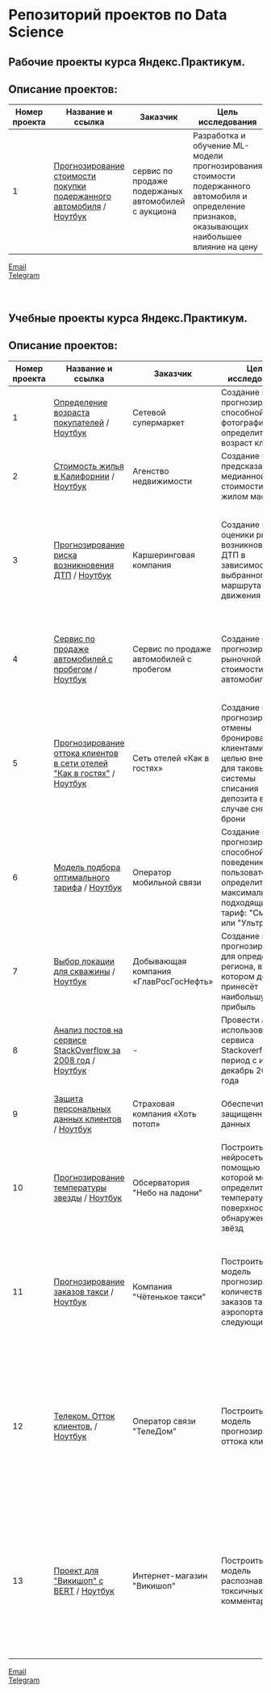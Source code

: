 # Репозиторий проектов по Data Science

## Рабочие проекты курса Яндекс.Практикум.

## Описание проектов:
| Номер проекта | Название и ссылка | Заказчик| Цель исследования| Стек| Статус|
|---------------|-------------------|------|------------------|-----|-----|
|1             |[Прогнозирование стоимости покупки подержанного автомобиля](https://github.com/data-analyst-mr/DataScienceProjects/tree/main/projects/real_projects/workshop-1) / [Ноутбук](https://github.com/data-analyst-mr/DataScienceProjects/blob/main/projects/real_projects/workshop-1/cars_cost.ipynb) | сервис по продаже подержаных автомобилей с аукциона| Разработка и обучение ML-модели прогнозирования стоимости подержанного автомобиля и определение признаков, оказывающих наибольшее влияние на цену| catboost,<br/>dateparser,<br/>imblearn,<br/>math,<br/>matplotlib,<br/>optuna,<br/>phik,<br/>re,<br/>seaborn,<br/>swifter,<br/>sklearn,<br/>timeit.| Завершен|

[Email](mailto:mikhail-shestakov-2022@bk.ru)<br/>
[Telegram](https://t.me/mshestakov1)<br/>
<br/>
<br/>


## Учебные проекты курса Яндекс.Практикум.

## Описание проектов:
| Номер проекта | Название и ссылка | Заказчик| Цель исследования| Стек| Статус|
|---------------|-------------------|------|------------------|-----|-----|
|1             |[Определение возраста покупателей](https://github.com/data-analyst-mr/DataScienceProjects/tree/main/projects/educational%20project/age_of_buyers) / [Ноутбук](https://github.com/data-analyst-mr/DataScienceProjects/blob/main/projects/educational%20project/age_of_buyers/age_of_buyers.ipynb) | Cетевой супермаркет| Cоздание модели прогнозирования, способной по фотографии определить возраст клиента.| keras,<br/>numpy,<br/>pandas,<br/>python,<br/>seaborn,<br/>tensorflow.| Завершен|
|2             |[Стоимость жилья в Калифорнии](https://github.com/data-analyst-mr/DataScienceProjects/tree/main/projects/educational%20project/california_houses) / [Ноутбук](https://github.com/data-analyst-mr/DataScienceProjects/blob/main/projects/educational%20project/california_houses/california_houses.ipynb)| Агенство недвижимости| Cоздание модели предсказания медианной стоимости дома в жилом массиве.| numpy,<br/>pandas,<br/>pyspark,<br/>python,<br/>scipy.| Завершен|
|3             |[Прогнозирование риска возникновения ДТП](https://github.com/data-analyst-mr/DataScienceProjects/tree/main/projects/educational%20project/car_insurance) / [Ноутбук](https://github.com/data-analyst-mr/DataScienceProjects/blob/main/projects/educational%20project/car_insurance/car_insurance.ipynb) | Каршеринговая компания| Создание модели оценики риска возникновения ДТП в зависимости от выбранного маршрута движения|  catboost,<br/>datetime,<br/>matplotlib,<br/>numpy,<br/>optuna,<br/>pandas,<br/>python,<br/>seaborn,<br/>sklearn,<br/>sqlalchemy,<br/>timeit.| Завершен|
|4              |[Cервис по продаже автомобилей с пробегом](https://github.com/data-analyst-mr/DataScienceProjects/tree/main/projects/educational%20project/cost_cars) / [Ноутбук](https://github.com/data-analyst-mr/DataScienceProjects/blob/main/projects/educational%20project/cost_cars/coast_cars.ipynb)| Cервис по продаже автомобилей с пробегом| Создание модели прогнозирования рыночной стоимости автомобиля| datetime,<br/>lightgbm,<br/>numpy,<br/>pandas,<br/>python,<br/>seaborn,<br/>sklearn,<br/>timeit.| Завершен|
|5             |[Прогнозирование оттока клиентов в сети отелей "Как в гостях"](https://github.com/data-analyst-mr/DataScienceProjects/tree/main/projects/educational%20project/hotel) / [Ноутбук](https://github.com/data-analyst-mr/DataScienceProjects/blob/main/projects/educational%20project/hotel/hotel.ipynb)| Сеть отелей «Как в гостях»| Создание модели прогнозирования отмены бронирования клиентами с целью внедрения для таковых системы списания депозита в случае снятия брони| catboost,<br/>datetime,<br/>imblearn,<br/>matplotlib,<br/>numpy,<br/>optuna,<br/>pandas,<br/>python,<br/>scipy,<br/>seaborn,<br/>sklearn,<br/>timeit.| Завершен|
|6             |[Модель подбора оптимального тарифа](https://github.com/data-analyst-mr/DataScienceProjects/tree/main/projects/educational%20project/mobile_tariff) / [Ноутбук](https://github.com/data-analyst-mr/DataScienceProjects/blob/main/projects/educational%20project/mobile_tariff/mobil_tarif.ipynb) | Оператор мобильной связи| Создание модели прогнозирования, способной по поведению пользователя определить максимально подходящий ему тариф: "Смарт" или "Ультра"| catboost,<br/>math,<br/>matplotlib,<br/>numpy,<br/>optuna,<br/>pandas,<br/>python,<br/>sklearn,<br/>timeit.| Завершен|
|7             |[Выбор локации для скважины](https://github.com/data-analyst-mr/DataScienceProjects/tree/main/projects/educational%20project/oil_region) / [Ноутбук](https://github.com/data-analyst-mr/DataScienceProjects/blob/main/projects/educational%20project/oil_region/oil_region.ipynb) | Добывающая компания «ГлавРосГосНефть»| Создание модели прогнозирования для определения региона, в котором добыча принесёт наибольшую прибыль| matplotlib,<br/>numpy,<br/>pandas,<br/>python,<br/>scipy,<br/>seaborn,<br/>sklearn.| Завершен|
|8             |[Анализ постов на сервисе StackOverflow за 2008 год](https://github.com/data-analyst-mr/DataScienceProjects/tree/main/projects/educational%20project/posts) / [Ноутбук](https://github.com/data-analyst-mr/DataScienceProjects/blob/main/projects/educational%20project/posts/posts.ipynb) | -| Провести анализ использования сервиса Stackoverflow за период с июля по декабрь 2008 года| matplotlib,<br/>pandas,<br/>python,<br/>seaborn,<br/>SQL,<br/>sqlalchemy.| Завершен|
|9             |[Защита персональных данных клиентов](https://github.com/data-analyst-mr/DataScienceProjects/tree/main/projects/educational%20project/protection_of_personal_data) / [Ноутбук](https://github.com/data-analyst-mr/DataScienceProjects/blob/main/projects/educational%20project/protection_of_personal_data/protection_of_personal_data%20.ipynb) | Страховая компания «Хоть потоп»| Обеспечить защищенность данных | numpy,<br/>pandas,<br/>python,<br/>scipy,<br/>sklearn.| Завершен|
|10             |[Прогнозирование температуры звезды](https://github.com/data-analyst-mr/DataScienceProjects/tree/main/projects/educational%20project/stars) / [Ноутбук](https://github.com/data-analyst-mr/DataScienceProjects/blob/main/projects/educational%20project/stars/stars_temperature.ipynb) |Обсерватория "Небо на ладони"| Построить нейросеть, с помощью которой можно определить температуру на поверхности обнаруженных звёзд| matplotlib,<br/>numpy,<br/>pandas,<br/>python,<br/>seaborn,<br/>sklearn,<br/>torch.| Завершен|
|11             |[Прогнозирование заказов такси](https://github.com/data-analyst-mr/DataScienceProjects/tree/main/projects/educational%20project/taxi) / [Ноутбук](https://github.com/data-analyst-mr/DataScienceProjects/blob/main/projects/educational%20project/taxi/taxi.ipynb) | Компания "Чётенькое такси"| Построить модель прогнозирования количества заказов такси в аэропортах на следующий час| catboost,<br/>imblearn,<br/>math,<br/>matplotlib,<br/>numpy,<br/>optuna,<br/>pandas,<br/>python,<br/>sklearn,<br/>statsmodels,<br/>timeit.| Завершен|
|12             |[Телеком. Отток клиентов.](https://github.com/data-analyst-mr/DataScienceProjects/tree/main/projects/educational%20project/telekom) / [Ноутбук](https://github.com/data-analyst-mr/DataScienceProjects/blob/main/projects/educational%20project/telekom/telekom.ipynb) | Оператор связи "ТелеДом"| Построить модель прогнозирования оттока клиентов| python,<br/>datetime,<br/>numpy,<br/>optuna,<br/>pandas,<br/>matplotlib<br/>phik,<br/>seaborn,<br/>timeit,<br/>torch,<br/>catboost,<br/>imblearn,<br/>sklearn,<br/>skorch,<br/>sqlalchemy.| Завершен|
|13             |[Проект для "Викишоп" с BERT](https://github.com/data-analyst-mr/DataScienceProjects/tree/main/projects/educational%20project/wikishop) / [Ноутбук](https://github.com/data-analyst-mr/DataScienceProjects/blob/main/projects/educational%20project/wikishop/wikishop.ipynb) | Интернет-магазин "Викишоп"| Построить модель распознавания токсичных комментариев| catboost,<br/>imblearn,<br/>matplotlib,<br/>numpy,<br/>optuna,<br/>pandarallel,<br/>pandas,<br/>python,<br/>re,<br/>sklearn,<br/>timeit,<br/>torch,<br/>tqdm,<br/>transformers,<br/>wordcloud.| Завершен|

[Email](mailto:mikhail-shestakov-2022@bk.ru)<br/>
[Telegram](https://t.me/mshestakov1)
